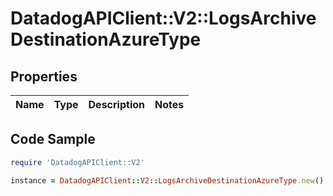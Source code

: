 # DatadogAPIClient::V2::LogsArchiveDestinationAzureType

## Properties

Name | Type | Description | Notes
------------ | ------------- | ------------- | -------------

## Code Sample

```ruby
require 'DatadogAPIClient::V2'

instance = DatadogAPIClient::V2::LogsArchiveDestinationAzureType.new()
```


